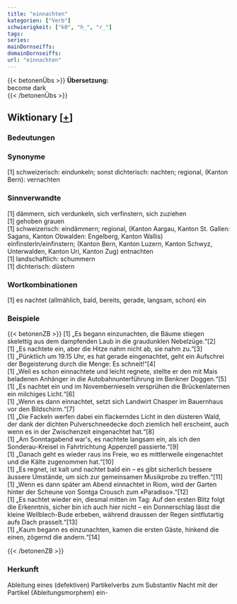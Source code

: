 ```yaml
---
title: "einnachten"
kategorien: ["Verb"]
schwierigkeit: ["k0", "h_", "r_"]
tags:
series:
mainDornseiffs:
domainDornseiffs:
url: "einnachten"
---
```


{{< betonenÜbs >}}
**Übersetzung:**  
become dark  
{{< /betonenÜbs >}}

## Wiktionary [[+](https://de.wiktionary.org/wiki/einnachten)]

### Bedeutungen

### Synonyme
[1] schweizerisch: eindunkeln; sonst dichterisch: nachten; regional, (Kanton Bern): vernachten  

### Sinnverwandte
[1] dämmern, sich verdunkeln, sich verfinstern, sich zuziehen  
[1] gehoben grauen  
[1] schweizerisch: eindämmern; regional, (Kanton Aargau, Kanton St. Gallen: Sagans, Kanton Obwalden: Engelberg, Kanton Wallis) einfinsterln/einfinstern; (Kanton Bern, Kanton Luzern, Kanton Schwyz, Unterwalden, Kanton Uri, Kanton Zug) entnachten  
[1] landschaftlich: schummern  
[1] dichterisch: düstern  

### Wortkombinationen
[1] es nachtet (allmählich, bald, bereits, gerade, langsam, schon) ein  

### Beispiele
{{< betonenZB >}}
[1] „Es begann einzunachten, die Bäume stiegen skelettig aus dem dampfenden Laub in die graudunklen Nebelzüge.“[2]  
[1] „Es nachtete ein, aber die Hitze nahm nicht ab, sie nahm zu.“[3]  
[1] „Pünktlich um 19.15 Uhr, es hat gerade eingenachtet, geht ein Aufschrei der Begeisterung durch die Menge: Es schneit!“[4]  
[1] „Weil es schon einnachtete und leicht regnete, stellte er den mit Mais beladenen Anhänger in die Autobahnunterführung im Benkner Doggen.“[5]  
[1] „Es nachtet ein und im Novembernieseln versprühen die Brückenlaternen ein milchiges Licht.“[6]  
[1] „Wenn es dann einnachtet, setzt sich Landwirt Chasper im Bauernhaus vor den Bildschirm.“[7]  
[1] „Die Fackeln werfen dabei ein flackerndes Licht in den düsteren Wald, der dank der dichten Pulverschneedecke doch ziemlich hell erscheint, auch wenn es in der Zwischenzeit eingenachtet hat.“[8]  
[1] „Am Sonntagabend war's, es nachtete langsam ein, als ich den Sonderau-Kreisel in Fahrtrichtung Appenzell passierte.“[9]  
[1] „Danach geht es wieder raus ins Freie, wo es mittlerweile eingenachtet und die Kälte zugenommen hat.“[10]  
[1] „Es regnet, ist kalt und nachtet bald ein – es gibt sicherlich bessere äussere Umstände, um sich zur gemeinsamen Musikprobe zu treffen.“[11]  
[1] „Wenn es dann später am Abend einnachtet in Riom, wird der Garten hinter der Scheune von Sontga Crousch zum «Paradiso».“[12]  
[1] „Es nachtet wieder ein, diesmal mitten im Tag: Auf den ersten Blitz folgt die Erkenntnis, sicher bin ich auch hier nicht – ein Donnerschlag lässt die kleine Wellblech-Bude erbeben, während draussen der Regen sintflutartig aufs Dach prasselt.“[13]  
[1] „Kaum begann es einzunachten, kamen die ersten Gäste, hinkend die einen, zögernd die andern.“[14]  

{{< /betonenZB >}}
### Herkunft
Ableitung eines (defektiven) Partikelverbs zum Substantiv Nacht mit der Partikel (Ableitungsmorphem) ein-  


